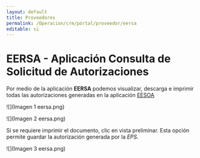 ```yaml
---
layout: default
title: Proveedores
permalink: /Operacion/crm/portal/proveedor/eersa
editable: si
---
```


# EERSA - Aplicación Consulta de Solicitud de Autorizaciones

Por medio de la aplicación **EERSA** podemos visualizar, descarga e imprimir todas las autorizaciones generadas en la aplicación [EESOA](http://docs.oasiscom.com/Operacion/crm/portal/proveedor/eesoa)

![](Imagen 1 eersa.png)

![](Imagen 2 eersa.png)

Si se requiere imprimir el documento, clic en vista preliminar. Esta opción permite guardar la autorización generada por la *EPS.* 

![](Imagen 3 eersa.png)


